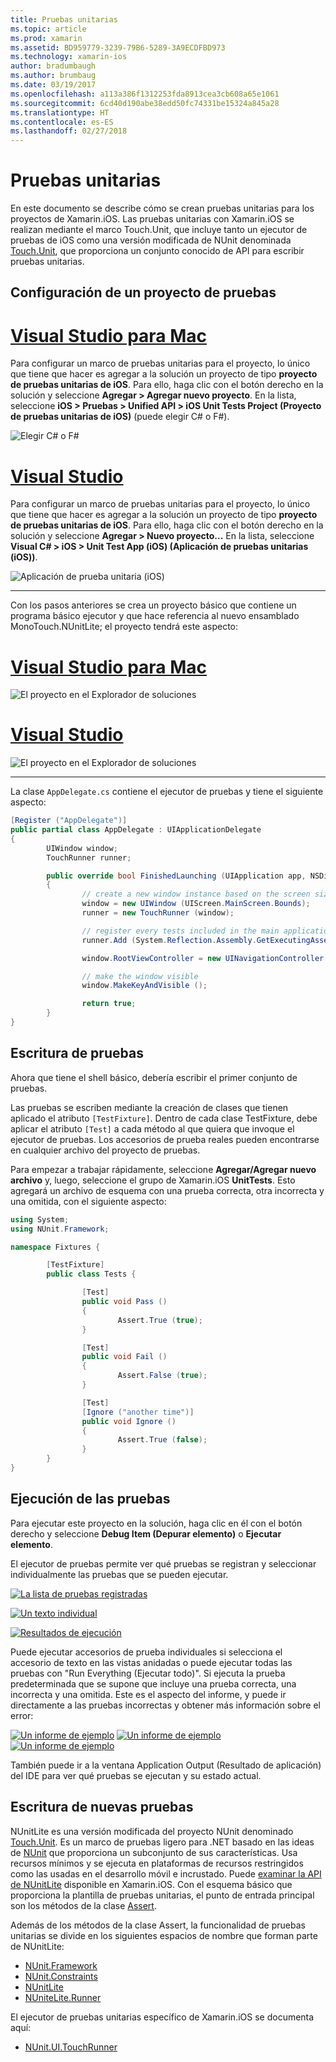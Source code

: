 ```yaml
---
title: Pruebas unitarias
ms.topic: article
ms.prod: xamarin
ms.assetid: BD959779-3239-79B6-5289-3A9ECDFBD973
ms.technology: xamarin-ios
author: bradumbaugh
ms.author: brumbaug
ms.date: 03/19/2017
ms.openlocfilehash: a113a386f1312253fda8913cea3cb608a65e1061
ms.sourcegitcommit: 6cd40d190abe38edd50fc74331be15324a845a28
ms.translationtype: HT
ms.contentlocale: es-ES
ms.lasthandoff: 02/27/2018
---
```

# <a name="unit-testing"></a>Pruebas unitarias

En este documento se describe cómo se crean pruebas unitarias para los proyectos de Xamarin.iOS.
Las pruebas unitarias con Xamarin.iOS se realizan mediante el marco Touch.Unit, que incluye tanto un ejecutor de pruebas de iOS como una versión modificada de NUnit denominada [Touch.Unit](https://github.com/xamarin/Touch.Unit), que proporciona un conjunto conocido de API para escribir pruebas unitarias.

## <a name="setting-up-a-test-project"></a>Configuración de un proyecto de pruebas

# <a name="visual-studio-for-mactabvsmac"></a>[Visual Studio para Mac](#tab/vsmac)

Para configurar un marco de pruebas unitarias para el proyecto, lo único que tiene que hacer es agregar a la solución un proyecto de tipo **proyecto de pruebas unitarias de iOS**. Para ello, haga clic con el botón derecho en la solución y seleccione **Agregar > Agregar nuevo proyecto**. En la lista, seleccione **iOS > Pruebas > Unified API > iOS Unit Tests Project (Proyecto de pruebas unitarias de iOS)** (puede elegir C# o F#).

![](touch.unit-images/00.png "Elegir C# o F#")

# <a name="visual-studiotabvswin"></a>[Visual Studio](#tab/vswin)

Para configurar un marco de pruebas unitarias para el proyecto, lo único que tiene que hacer es agregar a la solución un proyecto de tipo **proyecto de pruebas unitarias de iOS**. Para ello, haga clic con el botón derecho en la solución y seleccione **Agregar > Nuevo proyecto...** En la lista, seleccione **Visual C# > iOS > Unit Test App (iOS) (Aplicación de pruebas unitarias (iOS))**.

![](touch.unit-images/00a.png "Aplicación de prueba unitaria (iOS)")

-----

Con los pasos anteriores se crea un proyecto básico que contiene un programa básico ejecutor y que hace referencia al nuevo ensamblado MonoTouch.NUnitLite; el proyecto tendrá este aspecto:

# <a name="visual-studio-for-mactabvsmac"></a>[Visual Studio para Mac](#tab/vsmac)

![](touch.unit-images/01.png "El proyecto en el Explorador de soluciones")

# <a name="visual-studiotabvswin"></a>[Visual Studio](#tab/vswin)

![](touch.unit-images/01a.png "El proyecto en el Explorador de soluciones")

-----

La clase `AppDelegate.cs` contiene el ejecutor de pruebas y tiene el siguiente aspecto:

```csharp
[Register ("AppDelegate")]
public partial class AppDelegate : UIApplicationDelegate
{
        UIWindow window;
        TouchRunner runner;

        public override bool FinishedLaunching (UIApplication app, NSDictionary options)
        {
                // create a new window instance based on the screen size
                window = new UIWindow (UIScreen.MainScreen.Bounds);
                runner = new TouchRunner (window);

                // register every tests included in the main application/assembly
                runner.Add (System.Reflection.Assembly.GetExecutingAssembly ());

                window.RootViewController = new UINavigationController (runner.GetViewController ());

                // make the window visible
                window.MakeKeyAndVisible ();

                return true;
        }
}
```

## <a name="writing-some-tests"></a>Escritura de pruebas

Ahora que tiene el shell básico, debería escribir el primer conjunto de pruebas.

Las pruebas se escriben mediante la creación de clases que tienen aplicado el atributo `[TestFixture]`. Dentro de cada clase TestFixture, debe aplicar el atributo `[Test]` a cada método al que quiera que invoque el ejecutor de pruebas. Los accesorios de prueba reales pueden encontrarse en cualquier archivo del proyecto de pruebas.

Para empezar a trabajar rápidamente, seleccione **Agregar/Agregar nuevo archivo** y, luego, seleccione el grupo de Xamarin.iOS **UnitTests**. Esto agregará un archivo de esquema con una prueba correcta, otra incorrecta y una omitida, con el siguiente aspecto:

```csharp
using System;
using NUnit.Framework;

namespace Fixtures {

        [TestFixture]
        public class Tests {

                [Test]
                public void Pass ()
                {
                        Assert.True (true);
                }

                [Test]
                public void Fail ()
                {
                        Assert.False (true);
                }

                [Test]
                [Ignore ("another time")]
                public void Ignore ()
                {
                        Assert.True (false);
                }
        }
}
```

## <a name="running-your-tests"></a>Ejecución de las pruebas

Para ejecutar este proyecto en la solución, haga clic en él con el botón derecho y seleccione **Debug Item (Depurar elemento)** o **Ejecutar elemento**.

El ejecutor de pruebas permite ver qué pruebas se registran y seleccionar individualmente las pruebas que se pueden ejecutar.

[ ![](touch.unit-images/02.png "La lista de pruebas registradas")](touch.unit-images/02.png) 

[ ![](touch.unit-images/03.png "Un texto individual")](touch.unit-images/03.png) 

[ ![](touch.unit-images/04.png "Resultados de ejecución")](touch.unit-images/04.png)

Puede ejecutar accesorios de prueba individuales si selecciona el accesorio de texto en las vistas anidadas o puede ejecutar todas las pruebas con "Run Everything (Ejecutar todo)". Si ejecuta la prueba predeterminada que se supone que incluye una prueba correcta, una incorrecta y una omitida. Este es el aspecto del informe, y puede ir directamente a las pruebas incorrectas y obtener más información sobre el error:

[ ![](touch.unit-images/05.png "Un informe de ejemplo")](touch.unit-images/05.png) [ ![](touch.unit-images/06.png "Un informe de ejemplo")](touch.unit-images/06.png) [ ![](touch.unit-images/07.png "Un informe de ejemplo")](touch.unit-images/07.png)

También puede ir a la ventana Application Output (Resultado de aplicación) del IDE para ver qué pruebas se ejecutan y su estado actual.

## <a name="writing-new-tests"></a>Escritura de nuevas pruebas

NUnitLite es una versión modificada del proyecto NUnit denominado [Touch.Unit](https://github.com/xamarin/Touch.Unit). Es un marco de pruebas ligero para .NET basado en las ideas de [NUnit](http://nunit.com/) que proporciona un subconjunto de sus características.
Usa recursos mínimos y se ejecuta en plataformas de recursos restringidos como las usadas en el desarrollo móvil e incrustado. Puede [examinar la API de NUnitLite](https://developer.xamarin.com/api/namespace/NUnitLite/) disponible en Xamarin.iOS. Con el esquema básico que proporciona la plantilla de pruebas unitarias, el punto de entrada principal son los métodos de la clase [Assert](https://developer.xamarin.com/api/type/NUnit.Framework.Assert/).

Además de los métodos de la clase Assert, la funcionalidad de pruebas unitarias se divide en los siguientes espacios de nombre que forman parte de NUnitLite:

-   [NUnit.Framework](https://developer.xamarin.com/api/namespace/NUnit.Framework/)
-   [NUnit.Constraints](https://developer.xamarin.com/api/namespace/NUnit.Framework.Constraints/)
-   [NUnitLite](https://developer.xamarin.com/api/namespace/NUnitLite/)
-   [NUniteLite.Runner](https://developer.xamarin.com/api/namespace/NUnitLite.Runner/)


El ejecutor de pruebas unitarias específico de Xamarin.iOS se documenta aquí:

-   [NUnit.UI.TouchRunner](https://developer.xamarin.com/api/type/NUnit.UI.TouchRunner/)
